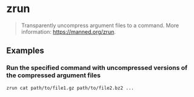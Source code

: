 # zrun

> Transparently uncompress argument files to a command. More information: <https://manned.org/zrun>.

## Examples

### Run the specified command with uncompressed versions of the compressed argument files

```bash
zrun cat path/to/file1.gz path/to/file2.bz2 ...
```
